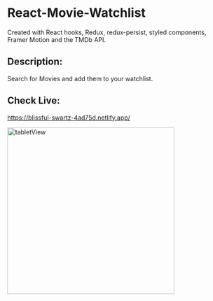 # React-Movie-Watchlist

Created with React hooks, Redux, redux-persist, styled components, Framer Motion and the TMDb API.

## Description:
Search for Movies and add them to your watchlist.

## Check Live: 
https://blissful-swartz-4ad75d.netlify.app/

<img width="381" alt="tabletView" src="https://user-images.githubusercontent.com/61046794/126484520-4d644042-0347-4d52-9105-c88a7cc83b1c.PNG">


